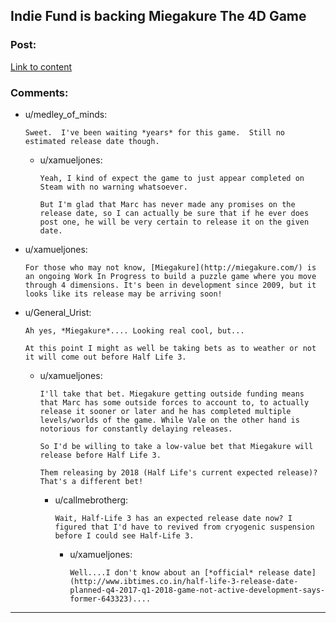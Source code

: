 ## Indie Fund is backing Miegakure The 4D Game

### Post:

[Link to content](http://indie-fund.com/2016/04/indie-fund-backs-miegakure/)

### Comments:

- u/medley_of_minds:
  ```
  Sweet.  I've been waiting *years* for this game.  Still no estimated release date though.
  ```

  - u/xamueljones:
    ```
    Yeah, I kind of expect the game to just appear completed on Steam with no warning whatsoever.

    But I'm glad that Marc has never made any promises on the release date, so I can actually be sure that if he ever does post one, he will be very certain to release it on the given date.
    ```

- u/xamueljones:
  ```
  For those who may not know, [Miegakure](http://miegakure.com/) is an ongoing Work In Progress to build a puzzle game where you move through 4 dimensions. It's been in development since 2009, but it looks like its release may be arriving soon!
  ```

- u/General_Urist:
  ```
  Ah yes, *Miegakure*.... Looking real cool, but...

  At this point I might as well be taking bets as to weather or not it will come out before Half Life 3.
  ```

  - u/xamueljones:
    ```
    I'll take that bet. Miegakure getting outside funding means that Marc has some outside forces to account to, to actually release it sooner or later and he has completed multiple levels/worlds of the game. While Vale on the other hand is notorious for constantly delaying releases.

    So I'd be willing to take a low-value bet that Miegakure will release before Half Life 3.

    Them releasing by 2018 (Half Life's current expected release)? That's a different bet!
    ```

    - u/callmebrotherg:
      ```
      Wait, Half-Life 3 has an expected release date now? I figured that I'd have to revived from cryogenic suspension before I could see Half-Life 3.
      ```

      - u/xamueljones:
        ```
        Well....I don't know about an [*official* release date](http://www.ibtimes.co.in/half-life-3-release-date-planned-q4-2017-q1-2018-game-not-active-development-says-former-643323)....
        ```

---

